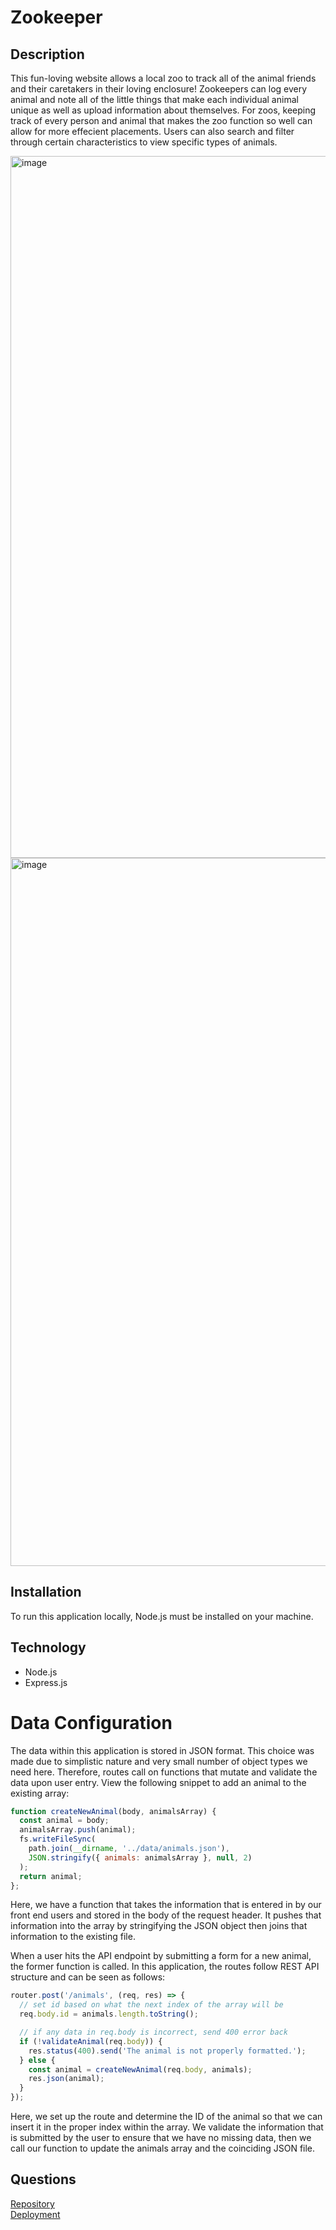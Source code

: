 # Zookeeper

## Description 
This fun-loving website allows a local zoo to track all of the animal friends and their caretakers in their loving enclosure! Zookeepers can log every animal and note all of the little things that make each individual animal unique as well as upload information about themselves. For zoos, keeping track of every person and animal that makes the zoo function so well can allow for more effecient placements. Users can also search and filter through certain characteristics to  view specific types of animals.

<img width="1123" alt="image" src="https://user-images.githubusercontent.com/86696492/199106892-ce502ed6-fdd7-4b05-838a-8778b7762f22.png">

<img width="1133" alt="image" src="https://user-images.githubusercontent.com/86696492/199108370-a1086870-63bc-43a5-9add-a92358b3f916.png">



## Installation
To run this application locally, Node.js must be installed on your machine.

## Technology
* Node.js
* Express.js

# Data Configuration
The data within this application is stored in JSON format. This choice was made due to simplistic nature and very small number of object types we need here. Therefore, routes call on functions that mutate and validate the data upon user entry. View the following snippet to add an animal to the existing array:
```javascript
function createNewAnimal(body, animalsArray) {
  const animal = body;
  animalsArray.push(animal);
  fs.writeFileSync(
    path.join(__dirname, '../data/animals.json'),
    JSON.stringify({ animals: animalsArray }, null, 2)
  );
  return animal;
};
```

Here, we have a function that takes the information that is entered in by our front end users and stored in the body of the request header. It pushes that information into the array by stringifying the JSON object then joins that information to the existing file.

When a user hits the API endpoint by submitting a form for a new animal, the former function is called. In this application, the routes follow REST API structure and can be seen as follows: 

```javascript
router.post('/animals', (req, res) => {
  // set id based on what the next index of the array will be
  req.body.id = animals.length.toString();

  // if any data in req.body is incorrect, send 400 error back
  if (!validateAnimal(req.body)) {
    res.status(400).send('The animal is not properly formatted.');
  } else {
    const animal = createNewAnimal(req.body, animals);
    res.json(animal);
  }
});
```

Here, we set up the route and determine the ID of the animal so that we can insert it in the proper index within the array. We validate the information that is submitted by the user to ensure that we have no missing data, then we call our function to update the animals array and the coinciding JSON file.



  ## Questions
[Repository](https://github.com/nicolalenee/zookeepr)   
[Deployment](https://cola-zookeepr.herokuapp.com/)



